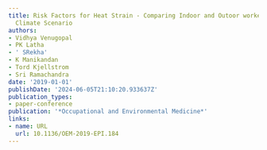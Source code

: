 ```yaml
---
title: Risk Factors for Heat Strain - Comparing Indoor and Outoor workers in the Chaning
  Climate Scenario
authors:
- Vidhya Venugopal
- PK Latha
- ' SRekha'
- K Manikandan
- Tord Kjellstrom
- Sri Ramachandra
date: '2019-01-01'
publishDate: '2024-06-05T21:10:20.933637Z'
publication_types:
- paper-conference
publication: '*Occupational and Environmental Medicine*'
links:
- name: URL
  url: 10.1136/OEM-2019-EPI.184
---
```

